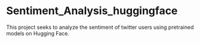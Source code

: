 # Sentiment_Analysis_huggingface
 This project seeks to analyze the sentiment of twitter users using pretrained models on Hugging Face.
